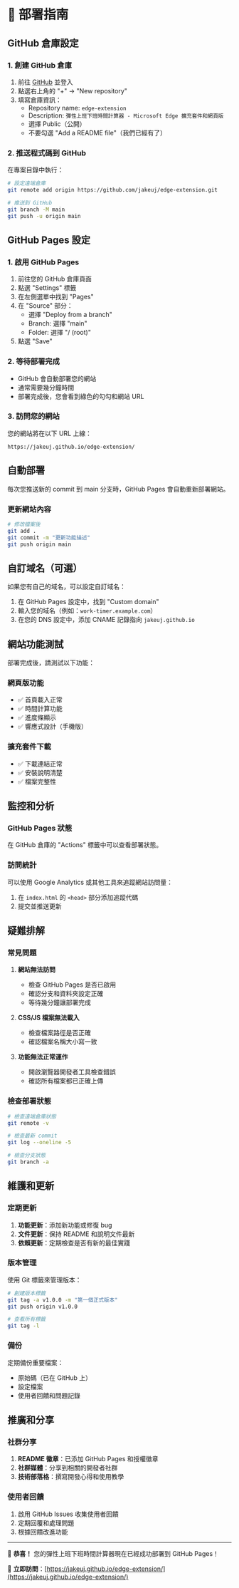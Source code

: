 # 🚀 部署指南

## GitHub 倉庫設定

### 1. 創建 GitHub 倉庫

1. 前往 [GitHub](https://github.com) 並登入
2. 點選右上角的 "+" → "New repository"
3. 填寫倉庫資訊：
   - Repository name: `edge-extension`
   - Description: `彈性上班下班時間計算器 - Microsoft Edge 擴充套件和網頁版`
   - 選擇 Public（公開）
   - 不要勾選 "Add a README file"（我們已經有了）

### 2. 推送程式碼到 GitHub

在專案目錄中執行：

```bash
# 設定遠端倉庫
git remote add origin https://github.com/jakeuj/edge-extension.git

# 推送到 GitHub
git branch -M main
git push -u origin main
```

## GitHub Pages 設定

### 1. 啟用 GitHub Pages

1. 前往您的 GitHub 倉庫頁面
2. 點選 "Settings" 標籤
3. 在左側選單中找到 "Pages"
4. 在 "Source" 部分：
   - 選擇 "Deploy from a branch"
   - Branch: 選擇 "main"
   - Folder: 選擇 "/ (root)"
5. 點選 "Save"

### 2. 等待部署完成

- GitHub 會自動部署您的網站
- 通常需要幾分鐘時間
- 部署完成後，您會看到綠色的勾勾和網站 URL

### 3. 訪問您的網站

您的網站將在以下 URL 上線：
```
https://jakeuj.github.io/edge-extension/
```

## 自動部署

每次您推送新的 commit 到 main 分支時，GitHub Pages 會自動重新部署網站。

### 更新網站內容

```bash
# 修改檔案後
git add .
git commit -m "更新功能描述"
git push origin main
```

## 自訂域名（可選）

如果您有自己的域名，可以設定自訂域名：

1. 在 GitHub Pages 設定中，找到 "Custom domain"
2. 輸入您的域名（例如：`work-timer.example.com`）
3. 在您的 DNS 設定中，添加 CNAME 記錄指向 `jakeuj.github.io`

## 網站功能測試

部署完成後，請測試以下功能：

### 網頁版功能
- ✅ 首頁載入正常
- ✅ 時間計算功能
- ✅ 進度條顯示
- ✅ 響應式設計（手機版）

### 擴充套件下載
- ✅ 下載連結正常
- ✅ 安裝說明清楚
- ✅ 檔案完整性

## 監控和分析

### GitHub Pages 狀態

在 GitHub 倉庫的 "Actions" 標籤中可以查看部署狀態。

### 訪問統計

可以使用 Google Analytics 或其他工具來追蹤網站訪問量：

1. 在 `index.html` 的 `<head>` 部分添加追蹤代碼
2. 提交並推送更新

## 疑難排解

### 常見問題

1. **網站無法訪問**
   - 檢查 GitHub Pages 是否已啟用
   - 確認分支和資料夾設定正確
   - 等待幾分鐘讓部署完成

2. **CSS/JS 檔案無法載入**
   - 檢查檔案路徑是否正確
   - 確認檔案名稱大小寫一致

3. **功能無法正常運作**
   - 開啟瀏覽器開發者工具檢查錯誤
   - 確認所有檔案都已正確上傳

### 檢查部署狀態

```bash
# 檢查遠端倉庫狀態
git remote -v

# 檢查最新 commit
git log --oneline -5

# 檢查分支狀態
git branch -a
```

## 維護和更新

### 定期更新

1. **功能更新**：添加新功能或修復 bug
2. **文件更新**：保持 README 和說明文件最新
3. **依賴更新**：定期檢查是否有新的最佳實踐

### 版本管理

使用 Git 標籤來管理版本：

```bash
# 創建版本標籤
git tag -a v1.0.0 -m "第一個正式版本"
git push origin v1.0.0

# 查看所有標籤
git tag -l
```

### 備份

定期備份重要檔案：
- 原始碼（已在 GitHub 上）
- 設定檔案
- 使用者回饋和問題記錄

## 推廣和分享

### 社群分享

1. **README 徽章**：已添加 GitHub Pages 和授權徽章
2. **社群媒體**：分享到相關的開發者社群
3. **技術部落格**：撰寫開發心得和使用教學

### 使用者回饋

1. 啟用 GitHub Issues 收集使用者回饋
2. 定期回覆和處理問題
3. 根據回饋改進功能

---

🎉 **恭喜！** 您的彈性上班下班時間計算器現在已經成功部署到 GitHub Pages！

📱 **立即訪問**：[https://jakeuj.github.io/edge-extension/](https://jakeuj.github.io/edge-extension/)
